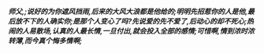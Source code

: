 ***师父,;说好的为你遮风挡雨,后来的大风大浪都是他给的;明明先招惹你的人是他,最后放不下的人确实你;是那个人变心了吗?先说爱的先不爱了,后动心的却不死心;热闹的人易散场,认真的人最长情,一旦付出,就会投入全部的感情;可惜啊,情到浓时浓转薄,而今真个悔多情啊;***